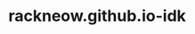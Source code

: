 # rackneow.github.io-idk
<html>
  <head>
    <title>Penis</title>
    <link rel="stylesheet" type="text/css" href="style.css"/>
  </head>
  <body>
    <div class="wrapper">
      <div class="square">
      </div>
    </div>
  </body>
</html>

